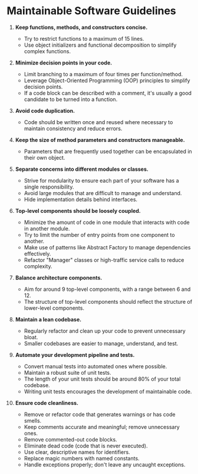 # Maintainable Software Guidelines

1. **Keep functions, methods, and constructors concise.**
    - Try to restrict functions to a maximum of 15 lines.
    - Use object initializers and functional decomposition to simplify complex functions.
  
2. **Minimize decision points in your code.**
    - Limit branching to a maximum of four times per function/method.
    - Leverage Object-Oriented Programming (OOP) principles to simplify decision points.
    - If a code block can be described with a comment, it's usually a good candidate to be turned into a function.

3. **Avoid code duplication.**
    - Code should be written once and reused where necessary to maintain consistency and reduce errors.

4. **Keep the size of method parameters and constructors manageable.**
    - Parameters that are frequently used together can be encapsulated in their own object.

5. **Separate concerns into different modules or classes.**
    - Strive for modularity to ensure each part of your software has a single responsibility.
    - Avoid large modules that are difficult to manage and understand.
    - Hide implementation details behind interfaces.

6. **Top-level components should be loosely coupled.**
    - Minimize the amount of code in one module that interacts with code in another module.
    - Try to limit the number of entry points from one component to another.
    - Make use of patterns like Abstract Factory to manage dependencies effectively.
    - Refactor "Manager" classes or high-traffic service calls to reduce complexity.

7. **Balance architecture components.**
    - Aim for around 9 top-level components, with a range between 6 and 12.
    - The structure of top-level components should reflect the structure of lower-level components.

8. **Maintain a lean codebase.**
    - Regularly refactor and clean up your code to prevent unnecessary bloat.
    - Smaller codebases are easier to manage, understand, and test.

9. **Automate your development pipeline and tests.**
    - Convert manual tests into automated ones where possible.
    - Maintain a robust suite of unit tests.
    - The length of your unit tests should be around 80% of your total codebase.
    - Writing unit tests encourages the development of maintainable code.

10. **Ensure code cleanliness.**
    - Remove or refactor code that generates warnings or has code smells.
    - Keep comments accurate and meaningful; remove unnecessary ones.
    - Remove commented-out code blocks.
    - Eliminate dead code (code that is never executed).
    - Use clear, descriptive names for identifiers.
    - Replace magic numbers with named constants.
    - Handle exceptions properly; don't leave any uncaught exceptions.
